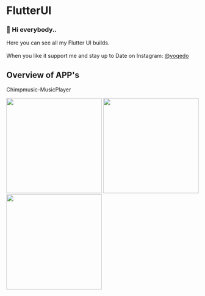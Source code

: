 # FlutterUI

### 👋 Hi everybody..

Here you can see all my Flutter UI builds.<br/>
<br/>
When you like it support me and stay up to Date on Instagram: [@yoqedo](https://www.instagram.com/yoqedo/)

## Overview of APP's

Chimpmusic-MusicPlayer

<img src="Chimpmusic/assets/png1.png" width="250"> <img src="Chimpmusic/assets/png2.png" width="250"> <img src="Chimpmusic/assets/png3.png" width="250"> 
